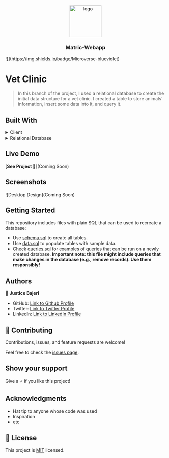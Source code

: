 <div align="center">
  <img src="./murple_logo.png" alt="logo" width="100"  height="auto" />
  <br/>
  <h3><b>Matric-Webapp</b></h3>
</div>
![](https://img.shields.io/badge/Microverse-blueviolet)

# Vet Clinic

> In this branch of the project, I used a relational database to create the initial data structure for a vet clinic. I created a table to store animals' information, insert some data into it, and query it.

## Built With

<details>
  <summary>Client</summary>
  <ul>
    <li><a href="https://reactjs.org/">Postgres</a></li>
    <li><a href="https://reactjs.org/">SQL</a></li>
  </ul>
</details>

<details>
<summary>Relational Database</summary>
  <ul>
    <li><a href="https://www.postgresql.org/">Postgres SQL</a></li>
  </ul>
</details>

## Live Demo

[**See Project 🚀**](Coming Soon)

## Screenshots 

![Desktop Design](Coming Soon)

## Getting Started

This repository includes files with plain SQL that can be used to recreate a database:

- Use [schema.sql](./schema.sql) to create all tables.
- Use [data.sql](./data.sql) to populate tables with sample data.
- Check [queries.sql](./queries.sql) for examples of queries that can be run on a newly created database. **Important note: this file might include queries that make changes in the database (e.g., remove records). Use them responsibly!**


## Authors

👤 **Justice Bajeri**

- GitHub: [Link to Github Profile](https://github.com/Strangeal)
- Twitter: [Link to Twitter Profile](https://twitter.com/Str_angeal)
- LinkedIn: [Link to LinkedIn Profile](https://www.linkedin.com/in/justice-bajeri-0b7211243/)


## 🤝 Contributing

Contributions, issues, and feature requests are welcome!

Feel free to check the [issues page](../../issues/).

## Show your support

Give a ⭐️ if you like this project!

## Acknowledgments

- Hat tip to anyone whose code was used
- Inspiration
- etc

## 📝 License

This project is [MIT](./MIT.md) licensed.
